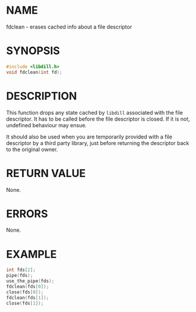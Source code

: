 # NAME

fdclean - erases cached info about a file descriptor

# SYNOPSIS

```c
#include <libdill.h>
void fdclean(int fd);
```

# DESCRIPTION

This function drops any state cached by `libdill` associated with the file descriptor. It has to be called before the file descriptor is closed. If it is not, undefined behaviour may ensue.

It should also be used when you are temporarily provided with a file descriptor by a third party library, just before returning the descriptor back to the original owner.

# RETURN VALUE

None.

# ERRORS

None.

# EXAMPLE

```c
int fds[2];
pipe(fds);
use_the_pipe(fds);
fdclean(fds[0]);
close(fds[0]);
fdclean(fds[1]);
close(fds[1]);
```


